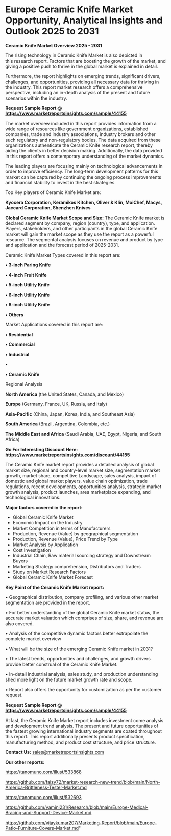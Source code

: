 # Europe Ceramic Knife Market Opportunity, Analytical Insights and Outlook 2025 to 2031

<Strong> Ceramic Knife Market Overview 2025 - 2031</strong>

The rising technology in Ceramic Knife Market is also depicted in this research report. Factors that are boosting the growth of the market, and giving a positive push to thrive in the global market is explained in detail.

Furthermore, the report highlights on emerging trends, significant drivers, challenges, and opportunities, providing all necessary data for thriving in the industry. This report market research offers a comprehensive perspective, including an in-depth analysis of the present and future scenarios within the industry.

<strong>Request Sample Report @ <a href=https://www.marketreportsinsights.com/sample/44155>https://www.marketreportsinsights.com/sample/44155</a></strong>

The market overview included in this report provides information from a wide range of resources like government organizations, established companies, trade and industry associations, industry brokers and other such regulatory and non-regulatory bodies. The data acquired from these organizations authenticate the Ceramic Knife research report, thereby aiding the clients in better decision making. Additionally, the data provided in this report offers a contemporary understanding of the market dynamics.

The leading players are focusing mainly on technological advancements in order to improve efficiency. The long-term development patterns for this market can be captured by continuing the ongoing process improvements and financial stability to invest in the best strategies.

Top Key players of Ceramic Knife Market are:

<strong>Kyocera Corporation, Keramikos Kitchen, Oliver & Klin, MoiChef, Macys, Jaccard Corporation, Shenzhen Knives</strong>

<strong><b>Global Ceramic Knife Market Scope and Size:</b></strong>
The Ceramic Knife market is declared segment by company, region (country), type, and application. Players, stakeholders, and other participants in the global Ceramic Knife market will gain the market scope as they use the report as a powerful resource. The segmental analysis focuses on revenue and product by type and application and the forecast period of 2025-2031.

Ceramic Knife Market Types covered in this report are:

<strong>•  3-inch Paring Knife

•  4-inch Fruit Knife

•  5-inch Utility Knife

•  6-inch Utility Knife

•  8-inch Utility Knife

•  Others</strong>

Market Applications covered in this report are:

<strong>•  Residential

•  Commercial

•  Industrial

•  

•  Ceramic Knife</strong> 

Regional Analysis

<strong>North America</strong> (the United States, Canada, and Mexico)

<strong>Europe</strong> (Germany, France, UK, Russia, and Italy)

<strong>Asia-Pacific</strong> (China, Japan, Korea, India, and Southeast Asia)

<strong>South America</strong> (Brazil, Argentina, Colombia, etc.)

<strong>The Middle East and Africa</strong> (Saudi Arabia, UAE, Egypt, Nigeria, and South Africa)

<strong>Go For Interesting Discount Here: <a href=https://www.marketreportsinsights.com/discount/44155>https://www.marketreportsinsights.com/discount/44155</a></strong>

The Ceramic Knife market report provides a detailed analysis of global market size, regional and country-level market size, segmentation market growth, market share, competitive Landscape, sales analysis, impact of domestic and global market players, value chain optimization, trade regulations, recent developments, opportunities analysis, strategic market growth analysis, product launches, area marketplace expanding, and technological innovations.

<strong><b>Major factors covered in the report:</b></strong>
<ul>
  <li>Global Ceramic Knife Market </li>
  <li>Economic Impact on the Industry</li>
  <li>Market Competition in terms of Manufacturers</li>
  <li>Production, Revenue (Value) by geographical segmentation</li>
  <li>Production, Revenue (Value), Price Trend by Type</li>
  <li>Market Analysis by Application</li>
  <li>Cost Investigation</li>
  <li>Industrial Chain, Raw material sourcing strategy and Downstream Buyers</li>
  <li>Marketing Strategy comprehension, Distributors and Traders</li>
  <li>Study on Market Research Factors</li>
  <li>Global Ceramic Knife Market Forecast</li>
</ul>

<strong><b>Key Point of the Ceramic Knife Market report:</b></strong>

• Geographical distribution, company profiling, and various other market segmentation are provided in the report.

• For better understanding of the global Ceramic Knife market status, the accurate market valuation which comprises of size, share, and revenue are also covered.

• Analysis of the competitive dynamic factors better extrapolate the complete market overview

• What will be the size of the emerging Ceramic Knife market in 2031?

• The latest trends, opportunities and challenges, and growth drivers provide better construal of the Ceramic Knife Market.

• In-detail industrial analysis, sales study, and production understanding shed more light on the future market growth rate and scope.

• Report also offers the opportunity for customization as per the customer request.

<strong>Request Sample Report @ <a href=https://www.marketreportsinsights.com/sample/44155>https://www.marketreportsinsights.com/sample/44155</a></strong>

At last, the Ceramic Knife Market report includes investment come analysis and development trend analysis. The present and future opportunities of the fastest growing international industry segments are coated throughout this report. This report additionally presents product specification, manufacturing method, and product cost structure, and price structure.

<strong>Contact Us:</strong>
sales@marketreportsinsights.com

<strong>Our other reports:</strong>

<a href=https://tanomuno.com/illust/533868>https://tanomuno.com/illust/533868</a>

<a href=https://github.com/faizy72/market-research-new-trend/blob/main/North-America-Brittleness-Tester-Market.md>https://github.com/faizy72/market-research-new-trend/blob/main/North-America-Brittleness-Tester-Market.md</a>

<a href=https://tanomuno.com/illust/532693>https://tanomuno.com/illust/532693</a>

<a href=https://github.com/yamini231/Research/blob/main/Europe-Medical-Bracing-and-Support-Device-Market.md>https://github.com/yamini231/Research/blob/main/Europe-Medical-Bracing-and-Support-Device-Market.md</a>

<a href=https://github.com/vijaykumar207/Marketing-Report/blob/main/Europe-Patio-Furniture-Covers-Market.md>https://github.com/vijaykumar207/Marketing-Report/blob/main/Europe-Patio-Furniture-Covers-Market.md</a>"
